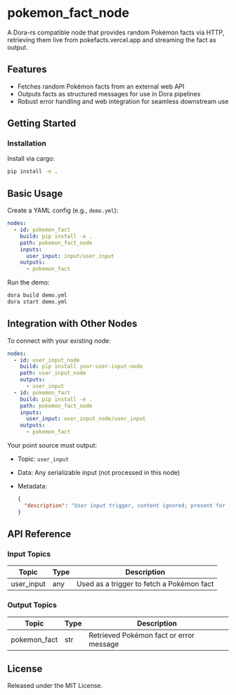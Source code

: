 # pokemon_fact_node

A Dora-rs compatible node that provides random Pokémon facts via HTTP, retrieving them live from pokefacts.vercel.app and streaming the fact as output. 

## Features
- Fetches random Pokémon facts from an external web API
- Outputs facts as structured messages for use in Dora pipelines
- Robust error handling and web integration for seamless downstream use

## Getting Started

### Installation
Install via cargo:
```bash
pip install -e .
```

## Basic Usage

Create a YAML config (e.g., `demo.yml`):

```yaml
nodes:
  - id: pokemon_fact
    build: pip install -e .
    path: pokemon_fact_node
    inputs:
      user_input: input/user_input
    outputs:
      - pokemon_fact
```

Run the demo:

```bash
dora build demo.yml
dora start demo.yml
```


## Integration with Other Nodes

To connect with your existing node:

```yaml
nodes:
  - id: user_input_node
    build: pip install your-user-input-node
    path: user_input_node
    outputs:
      - user_input
  - id: pokemon_fact
    build: pip install -e .
    path: pokemon_fact_node
    inputs:
      user_input: user_input_node/user_input
    outputs:
      - pokemon_fact
```

Your point source must output:

* Topic: `user_input`
* Data: Any serializable input (not processed in this node)
* Metadata:

  ```json
  {
    "description": "User input trigger, content ignored; present for compatibility"
  }
  ```

## API Reference

### Input Topics

| Topic        | Type   | Description                                 |
| ------------| ------ | ------------------------------------------- |
| user_input  | any    | Used as a trigger to fetch a Pokémon fact   |

### Output Topics

| Topic         | Type   | Description                          |
| ------------- | ------ | ------------------------------------- |
| pokemon_fact  | str    | Retrieved Pokémon fact or error message |


## License

Released under the MIT License.
